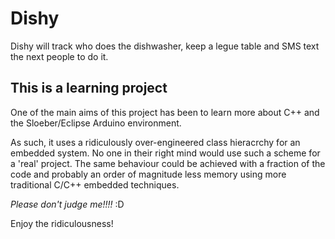 # Dishy
Dishy will track who does the dishwasher, keep a legue table and SMS text the next people to do it.

## This is a learning project ##
One of the main aims of this project has been to learn more about C++ and the Sloeber/Eclipse Arduino environment.  

As such, it uses a ridiculously over-engineered class hieracrchy for an embedded system.  No one in their right mind would use such a scheme for a 'real' project.  The same behaviour could be achieved with a fraction of the code and probably an order of magnitude less memory using more traditional C/C++ embedded techniques.

*Please don't judge me!!!!* :D

Enjoy the ridiculousness!
